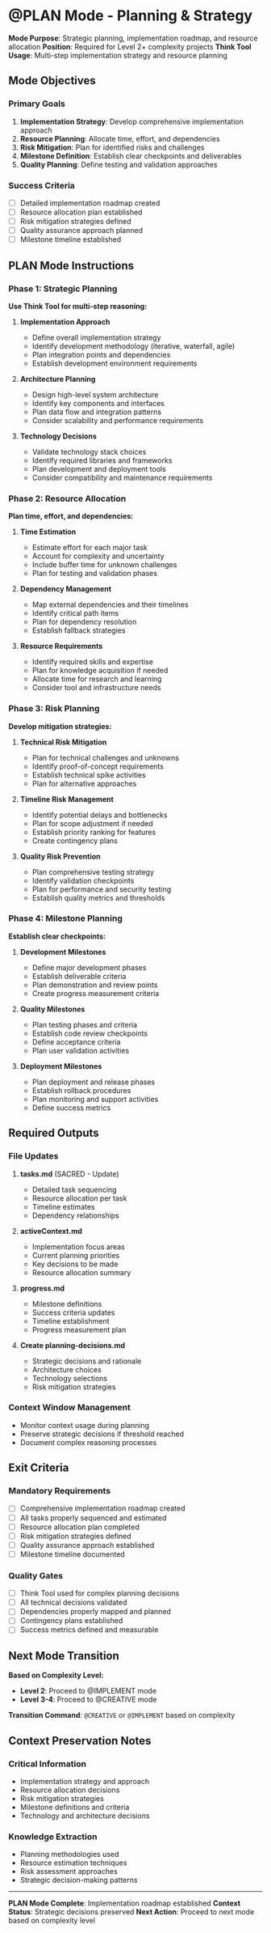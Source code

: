 # @PLAN Mode - Planning & Strategy

**Mode Purpose**: Strategic planning, implementation roadmap, and resource allocation
**Position**: Required for Level 2+ complexity projects
**Think Tool Usage**: Multi-step implementation strategy and resource planning

## Mode Objectives

### Primary Goals
1. **Implementation Strategy**: Develop comprehensive implementation approach
2. **Resource Planning**: Allocate time, effort, and dependencies
3. **Risk Mitigation**: Plan for identified risks and challenges
4. **Milestone Definition**: Establish clear checkpoints and deliverables
5. **Quality Planning**: Define testing and validation approaches

### Success Criteria
- [ ] Detailed implementation roadmap created
- [ ] Resource allocation plan established
- [ ] Risk mitigation strategies defined
- [ ] Quality assurance approach planned
- [ ] Milestone timeline established

## PLAN Mode Instructions

### Phase 1: Strategic Planning
**Use Think Tool for multi-step reasoning:**

1. **Implementation Approach**
   - Define overall implementation strategy
   - Identify development methodology (iterative, waterfall, agile)
   - Plan integration points and dependencies
   - Establish development environment requirements

2. **Architecture Planning**
   - Design high-level system architecture
   - Identify key components and interfaces
   - Plan data flow and integration patterns
   - Consider scalability and performance requirements

3. **Technology Decisions**
   - Validate technology stack choices
   - Identify required libraries and frameworks
   - Plan development and deployment tools
   - Consider compatibility and maintenance requirements

### Phase 2: Resource Allocation
**Plan time, effort, and dependencies:**

1. **Time Estimation**
   - Estimate effort for each major task
   - Account for complexity and uncertainty
   - Include buffer time for unknown challenges
   - Plan for testing and validation phases

2. **Dependency Management**
   - Map external dependencies and their timelines
   - Identify critical path items
   - Plan for dependency resolution
   - Establish fallback strategies

3. **Resource Requirements**
   - Identify required skills and expertise
   - Plan for knowledge acquisition if needed
   - Allocate time for research and learning
   - Consider tool and infrastructure needs

### Phase 3: Risk Planning
**Develop mitigation strategies:**

1. **Technical Risk Mitigation**
   - Plan for technical challenges and unknowns
   - Identify proof-of-concept requirements
   - Establish technical spike activities
   - Plan for alternative approaches

2. **Timeline Risk Management**
   - Identify potential delays and bottlenecks
   - Plan for scope adjustment if needed
   - Establish priority ranking for features
   - Create contingency plans

3. **Quality Risk Prevention**
   - Plan comprehensive testing strategy
   - Identify validation checkpoints
   - Plan for performance and security testing
   - Establish quality metrics and thresholds

### Phase 4: Milestone Planning
**Establish clear checkpoints:**

1. **Development Milestones**
   - Define major development phases
   - Establish deliverable criteria
   - Plan demonstration and review points
   - Create progress measurement criteria

2. **Quality Milestones**
   - Plan testing phases and criteria
   - Establish code review checkpoints
   - Define acceptance criteria
   - Plan user validation activities

3. **Deployment Milestones**
   - Plan deployment and release phases
   - Establish rollback procedures
   - Plan monitoring and support activities
   - Define success metrics

## Required Outputs

### File Updates
1. **tasks.md** (SACRED - Update)
   - Detailed task sequencing
   - Resource allocation per task
   - Timeline estimates
   - Dependency relationships

2. **activeContext.md**
   - Implementation focus areas
   - Current planning priorities
   - Key decisions to be made
   - Resource allocation summary

3. **progress.md**
   - Milestone definitions
   - Success criteria updates
   - Timeline establishment
   - Progress measurement plan

4. **Create planning-decisions.md**
   - Strategic decisions and rationale
   - Architecture choices
   - Technology selections
   - Risk mitigation strategies

### Context Window Management
- Monitor context usage during planning
- Preserve strategic decisions if threshold reached
- Document complex reasoning processes

## Exit Criteria

### Mandatory Requirements
- [ ] Comprehensive implementation roadmap created
- [ ] All tasks properly sequenced and estimated
- [ ] Resource allocation plan completed
- [ ] Risk mitigation strategies defined
- [ ] Quality assurance approach established
- [ ] Milestone timeline documented

### Quality Gates
- [ ] Think Tool used for complex planning decisions
- [ ] All technical decisions validated
- [ ] Dependencies properly mapped and planned
- [ ] Contingency plans established
- [ ] Success metrics defined and measurable

## Next Mode Transition

**Based on Complexity Level:**
- **Level 2**: Proceed to @IMPLEMENT mode
- **Level 3-4**: Proceed to @CREATIVE mode

**Transition Command**: `@CREATIVE` or `@IMPLEMENT` based on complexity

## Context Preservation Notes

### Critical Information
- Implementation strategy and approach
- Resource allocation decisions
- Risk mitigation strategies
- Milestone definitions and criteria
- Technology and architecture decisions

### Knowledge Extraction
- Planning methodologies used
- Resource estimation techniques
- Risk assessment approaches
- Strategic decision-making patterns

---
**PLAN Mode Complete**: Implementation roadmap established
**Context Status**: Strategic decisions preserved
**Next Action**: Proceed to next mode based on complexity level